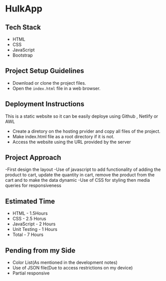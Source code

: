 # HulkApp

## Tech Stack

- HTML
- CSS
- JavaScript
- Bootstrap

## Project Setup Guidelines

- Download or clone the project files.
- Open the `index.html` file in a web browser.

## Deployment Instructions

This is a static website so it can be easily deploye using Github , Netlify or AWL

- Create a diretory on the hosting prvider and copy all files of the project.
- Make index.html file as a root directory if it is not.
- Access the website using the URL provided by the server

## Project Approach

-First design the layout
-Use of javascript to add functionality of adding the product to cart, update the quantity in cart, remove the product from the cart and to make the data dynamic
-Use of CSS for styling then media queries for responsiveness

## Estimated Time

- HTML - 1.5Hours
- CSS - 2.5 Horus
- JavaScript - 2 Hours
- Unit Testing - 1 Hours
- Total - 7 Hours

## Pending from my Side

- Color List(As mentioned in the development notes)
- Use of JSON file(Due to access restrictions on my device)
- Partial responsive
